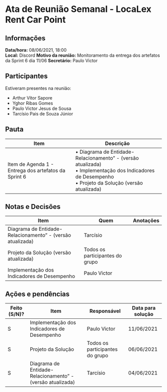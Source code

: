 # Ata de Reunião Semanal - LocaLex Rent Car Point 

## Informações
**Data/hora:** 08/06/2021, 18:00  
**Local:** Discord 
**Motivo da reunião:** Monitoramento da entrega dos artefatos da Sprint 6 dia 11/06
**Secretário:** Paulo Victor  

## Participantes
Estiveram presentes na reunião:
- Arthur Vítor Sapore
- Yghor Ribas Gomes
- Paulo Victor Jesus de Sousa
- Tarcísio Pais de Souza Júnior


## Pauta

Item | Descrição
---- | ----
Item de Agenda 1 - Entrega dos artefatos da Sprint 6 | • Diagrama de Entidade-Relacionamento” - (versão atualizada) <br>• Implementação dos Indicadores de Desempenho <br> • Projeto da Solução (versão atualizada)


## Notas e Decisões
Item | Quem | Anotações |
---- | ---- | ---- |
Diagrama de Entidade-Relacionamento” - (versão atualizada) | Tarcísio| 
Projeto da Solução (versão atualizada) | Todos os participantes do grupo |
Implementação dos Indicadores de Desempenho | Paulo Victor


## Ações e pendências
| Feito (S/N)? | Item | Responsável | Data para solução |
| ---- | ---- | ---- | ---- |
| S | Implementação dos Indicadores de Desempenho | Paulo Victor | 11/06/2021 |
| S | Projeto da Solução | Todos os participantes do grupo | 06/06/2021 |
| S | Diagrama de Entidade-Relacionamento” - (versão atualizada) | Tarcísio | 04/06/2021 |


